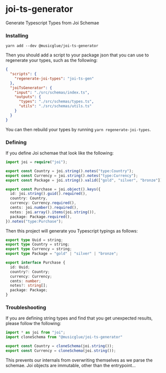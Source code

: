 # joi-ts-generator

Generate Typescript Types from Joi Schemae

### Installing

```
yarn add --dev @musicglue/joi-ts-generator
```

Then you should add a script to your package json that you can use to regenerate your types,
such as the following:

```json
{
  "scripts": {
    "regenerate-joi-types": "joi-ts-gen"
  },
  "joiTsGenerator": {
    "input": "./src/schemas/index.ts",
    "outputs": {
      "types": "./src/schemas/types.ts",
      "utils": "./src/schemas/utils.ts"
    }
  }
}
```

You can then rebuild your types by running `yarn regenerate-joi-types`.

### Defining

If you define Joi schemae that look like the following:

```ts
import joi = require("joi");

export const Country = joi.string().notes("type:Country");
export const Currency = joi.string().notes("type:Currency");
export const Package = joi.string().valid(["gold", "silver", "bronze"]).notes("type:Package");

export const Purchase = joi.object().keys({
  id: joi.string().guid().required(),
  country: Country,
  currency: Currency.required(),
  cents: joi.number().required(),
  notes: joi.array().items(joi.string()),
  package: Package.required(),
}).notes("type:Purchase");
```

Then this project will generate you Typescript typings as follows:

```ts
export type Uuid = string;
export type Country = string;
export type Currency = string;
export type Package = "gold" | "silver" | "bronze";

export interface Purchase {
  id: Uuid;
  country?: Country;
  currency: Currency;
  cents: number;
  notes?: string[];
  package: Package;
}
```

### Troubleshooting

If you are defining string types and find that you get unexpected results, please follow the following:

```ts
import * as joi from "joi";
import cloneSchema from "@musicglue/joi-ts-generator"

export const Country = cloneSchema(joi.string());
export const Currency = cloneSchema(joi.string());
```

This prevents our internals from overwriting themselves as we parse the schemae. Joi objects are immutable,
other than the entrypoint...
